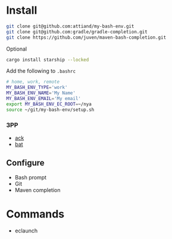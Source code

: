 # Install
```bash
git clone git@github.com:attiand/my-bash-env.git
git clone git@github.com:gradle/gradle-completion.git
git clone https://github.com/juven/maven-bash-completion.git
```

Optional
```bash
cargo install starship --locked
```

Add the following to `.bashrc`

```bash
# home, work, remote
MY_BASH_ENV_TYPE='work'
MY_BASH_ENV_NAME='My Name'
MY_BASH_ENV_EMAIL='My email'
export MY_BASH_ENV_EC_ROOT=~/nya
source ~/git/my-bash-env/setup.sh
```

### 3PP
* [ack](https://beyondgrep.com)
* [bat](https://github.com/sharkdp/bat)

## Configure
* Bash prompt
* Git
* Maven completion

# Commands
* eclaunch
